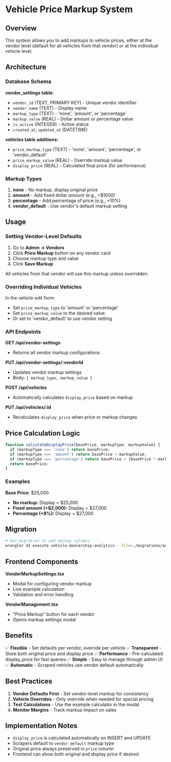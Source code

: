 # Vehicle Price Markup System

## Overview

This system allows you to add markups to vehicle prices, either at the vendor level (default for all vehicles from that vendor) or at the individual vehicle level.

## Architecture

### Database Schema

**vendor_settings table:**
- `vendor_id` (TEXT, PRIMARY KEY) - Unique vendor identifier
- `vendor_name` (TEXT) - Display name
- `markup_type` (TEXT) - 'none', 'amount', or 'percentage'
- `markup_value` (REAL) - Dollar amount or percentage value
- `is_active` (INTEGER) - Active status
- `created_at`, `updated_at` (DATETIME)

**vehicles table additions:**
- `price_markup_type` (TEXT) - 'none', 'amount', 'percentage', or 'vendor_default'
- `price_markup_value` (REAL) - Override markup value
- `display_price` (REAL) - Calculated final price (for performance)

### Markup Types

1. **none** - No markup, display original price
2. **amount** - Add fixed dollar amount (e.g., +$1000)
3. **percentage** - Add percentage of price (e.g., +10%)
4. **vendor_default** - Use vendor's default markup setting

## Usage

### Setting Vendor-Level Defaults

1. Go to **Admin → Vendors**
2. Click **Price Markup** button on any vendor card
3. Choose markup type and value
4. Click **Save Markup**

All vehicles from that vendor will use this markup unless overridden.

### Overriding Individual Vehicles

In the vehicle edit form:
- Set `price_markup_type` to 'amount' or 'percentage'
- Set `price_markup_value` to the desired value
- Or set to 'vendor_default' to use vendor setting

### API Endpoints

**GET /api/vendor-settings**
- Returns all vendor markup configurations

**PUT /api/vendor-settings/:vendorId**
- Updates vendor markup settings
- Body: `{ markup_type, markup_value }`

**POST /api/vehicles**
- Automatically calculates `display_price` based on markup

**PUT /api/vehicles/:id**
- Recalculates `display_price` when price or markup changes

## Price Calculation Logic

```javascript
function calculateDisplayPrice(basePrice, markupType, markupValue) {
  if (markupType === 'none') return basePrice;
  if (markupType === 'amount') return basePrice + markupValue;
  if (markupType === 'percentage') return basePrice + (basePrice * markupValue / 100);
  return basePrice;
}
```

### Examples

**Base Price:** $25,000

- **No markup:** Display = $25,000
- **Fixed amount (+$2,000):** Display = $27,000
- **Percentage (+8%):** Display = $27,000

## Migration

```bash
# Run migration to add markup columns
wrangler d1 execute vehicle-dealership-analytics --file=./migrations/add-vehicle-markup-system.sql --remote
```

## Frontend Components

**VendorMarkupSettings.tsx**
- Modal for configuring vendor markup
- Live example calculation
- Validation and error handling

**VendorManagement.tsx**
- "Price Markup" button for each vendor
- Opens markup settings modal

## Benefits

✅ **Flexible** - Set defaults per vendor, override per vehicle
✅ **Transparent** - Store both original price and display price
✅ **Performance** - Pre-calculated display_price for fast queries
✅ **Simple** - Easy to manage through admin UI
✅ **Automatic** - Scraped vehicles use vendor default automatically

## Best Practices

1. **Vendor Defaults First** - Set vendor-level markup for consistency
2. **Vehicle Overrides** - Only override when needed for special pricing
3. **Test Calculations** - Use the example calculator in the modal
4. **Monitor Margins** - Track markup impact on sales

## Implementation Notes

- `display_price` is calculated automatically on INSERT and UPDATE
- Scrapers default to `vendor_default` markup type
- Original price always preserved in `price` column
- Frontend can show both original and display price if desired
